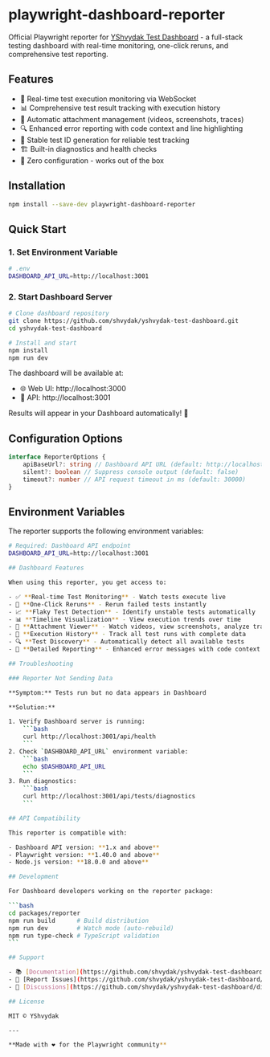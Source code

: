 # playwright-dashboard-reporter

Official Playwright reporter for [YShvydak Test Dashboard](https://github.com/shvydak/yshvydak-test-dashboard) - a full-stack testing dashboard with real-time monitoring, one-click reruns, and comprehensive test reporting.

## Features

- 🔄 Real-time test execution monitoring via WebSocket
- 📊 Comprehensive test result tracking with execution history
- 📎 Automatic attachment management (videos, screenshots, traces)
- 🔍 Enhanced error reporting with code context and line highlighting
- 🎯 Stable test ID generation for reliable test tracking
- 🏗️ Built-in diagnostics and health checks
- 🚀 Zero configuration - works out of the box

## Installation

```bash
npm install --save-dev playwright-dashboard-reporter
```

## Quick Start

### 1. Set Environment Variable

```bash
# .env
DASHBOARD_API_URL=http://localhost:3001
```

### 2. Start Dashboard Server

```bash
# Clone dashboard repository
git clone https://github.com/shvydak/yshvydak-test-dashboard.git
cd yshvydak-test-dashboard

# Install and start
npm install
npm run dev
```

The dashboard will be available at:

- 🌐 Web UI: http://localhost:3000
- 🔌 API: http://localhost:3001

Results will appear in your Dashboard automatically! 🎉

## Configuration Options

```typescript
interface ReporterOptions {
    apiBaseUrl?: string // Dashboard API URL (default: http://localhost:3001)
    silent?: boolean // Suppress console output (default: false)
    timeout?: number // API request timeout in ms (default: 30000)
}
```

## Environment Variables

The reporter supports the following environment variables:

````bash
# Required: Dashboard API endpoint
DASHBOARD_API_URL=http://localhost:3001

## Dashboard Features

When using this reporter, you get access to:

- ✅ **Real-time Test Monitoring** - Watch tests execute live
- 🔄 **One-Click Reruns** - Rerun failed tests instantly
- 📈 **Flaky Test Detection** - Identify unstable tests automatically
- 📊 **Timeline Visualization** - View execution trends over time
- 🎥 **Attachment Viewer** - Watch videos, view screenshots, analyze traces
- 📜 **Execution History** - Track all test runs with complete data
- 🔍 **Test Discovery** - Automatically detect all available tests
- 🎯 **Detailed Reporting** - Enhanced error messages with code context

## Troubleshooting

### Reporter Not Sending Data

**Symptom:** Tests run but no data appears in Dashboard

**Solution:**

1. Verify Dashboard server is running:
    ```bash
    curl http://localhost:3001/api/health
    ```
2. Check `DASHBOARD_API_URL` environment variable:
    ```bash
    echo $DASHBOARD_API_URL
    ```
3. Run diagnostics:
    ```bash
    curl http://localhost:3001/api/tests/diagnostics
    ```

## API Compatibility

This reporter is compatible with:

- Dashboard API version: **1.x and above**
- Playwright version: **1.40.0 and above**
- Node.js version: **18.0.0 and above**

## Development

For Dashboard developers working on the reporter package:

```bash
cd packages/reporter
npm run build      # Build distribution
npm run dev        # Watch mode (auto-rebuild)
npm run type-check # TypeScript validation
```

## Support

- 📚 [Documentation](https://github.com/shvydak/yshvydak-test-dashboard/tree/main/docs)
- 🐛 [Report Issues](https://github.com/shvydak/yshvydak-test-dashboard/issues)
- 💬 [Discussions](https://github.com/shvydak/yshvydak-test-dashboard/discussions)

## License

MIT © YShvydak

---

**Made with ❤️ for the Playwright community**
````
